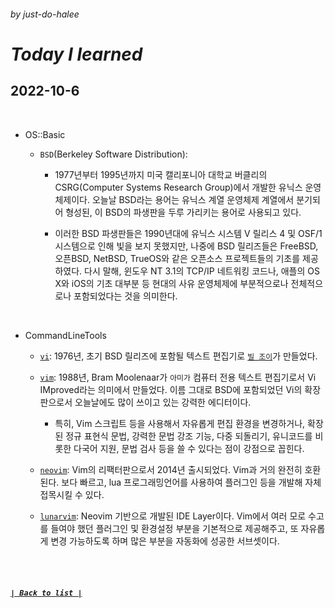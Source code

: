 ###### _by just-do-halee_

# _Today I learned_

## 2022-10-6

<br>

- OS::Basic

  - `BSD`(Berkeley Software Distribution):

    - 1977년부터 1995년까지 미국 캘리포니아 대학교 버클리의 CSRG(Computer Systems Research Group)에서 개발한 유닉스 운영체제이다. 오늘날 BSD라는 용어는 유닉스 계열 운영체제 계열에서 분기되어 형성된, 이 BSD의 파생판을 두루 가리키는 용어로 사용되고 있다.
    
    - 이러한 BSD 파생판들은 1990년대에 유닉스 시스템 V 릴리스 4 및 OSF/1 시스템으로 인해 빛을 보지 못했지만, 나중에 BSD 릴리즈들은 FreeBSD, 오픈BSD, NetBSD, TrueOS와 같은 오픈소스 프로젝트들의 기초를 제공하였다. 다시 말해, 윈도우 NT 3.1의 TCP/IP 네트워킹 코드나, 애플의 OS X와 iOS의 기초 대부분 등 현대의 사유 운영체제에 부분적으로나 전체적으로나 포함되었다는 것을 의미한다.
    
<br>

- CommandLineTools

  - [`vi`](https://ko.wikipedia.org/wiki/Vi): 1976년, 초기 BSD 릴리즈에 포함될 텍스트 편집기로 [`빌 조이`](https://ko.wikipedia.org/wiki/%EB%B9%8C_%EC%A1%B0%EC%9D%B4)가 만들었다.

  - [`vim`](https://github.com/vim/vim): 1988년, Bram Moolenaar가 `아미가` 컴퓨터 전용 텍스트 편집기로서 Vi IMproved라는 의미에서 만들었다. 이름 그대로 BSD에 포함되었던 Vi의 확장판으로서 오늘날에도 많이 쓰이고 있는 강력한 에디터이다.
    - 특히, Vim 스크립트 등을 사용해서 자유롭게 편집 환경을 변경하거나, 확장된 정규 표현식 문법, 강력한 문법 강조 기능, 다중 되돌리기, 유니코드를 비롯한 다국어 지원, 문법 검사 등을 쓸 수 있다는 점이 강점으로 꼽힌다.

  - [`neovim`](https://neovim.io/): Vim의 리팩터판으로서 2014년 출시되었다. Vim과 거의 완전히 호환된다. 보다 빠르고, lua 프로그래밍언어를 사용하여 플러그인 등을 개발해 자체 접목시킬 수 있다.

  - [`lunarvim`](https://www.lunarvim.org/): Neovim 기반으로 개발된 IDE Layer이다. Vim에서 여러 모로 수고를 들여야 했던 플러그인 및 환경설정 부분을 기본적으로 제공해주고, 또 자유롭게 변경 가능하도록 하며 많은 부분을 자동화에 성공한 서브셋이다.

<br><br>

##### **_[`| Back to list |`](../../README.md)_**
